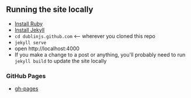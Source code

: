 ## Running the site locally
 - [Install Ruby](https://www.ruby-lang.org/en/installation/)
 - [Install Jekyll](http://jekyllrb.com/)
 - `cd dublinjs.github.com`  <-- wherever you cloned this repo
 - `jekyll serve`
 - open http://localhost:4000
 - If you make a change to a post or anything, you'll probably need to run `jekyll build` to update the site locally

 ### GitHub Pages
 - [gh-pages](https://thewhitefox.github.io/dublinjs.github.com/)
